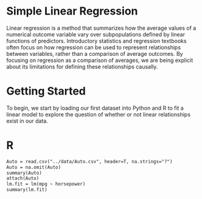 # Simple Linear Regression

Linear regression is a method that summarizes how the average values of a numerical outcome variable vary over subpopulations defined by linear functions of predictors. Introductory statistics and regression textbooks often focus on how regression can be used to represent relationships between variables, rather than a comparison of average outcomes. By focusing on regression as a comparison of averages, we are being explicit about its limitations for defining these relationships causally.

# Getting Started

To begin, we start by loading our first dataset into Python and R to fit a linear model to explore the question of whether or not linear relationships exist in our data.

# R
```markdown
Auto = read.csv("../data/Auto.csv", header=T, na.strings="?")
Auto = na.omit(Auto)
summary(Auto)
attach(Auto)
lm.fit = lm(mpg ~ horsepower)
summary(lm.fit)
```


